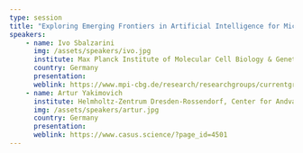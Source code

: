 ```yaml
---
type: session
title: "Exploring Emerging Frontiers in Artificial Intelligence for Microscopy: An Overview of Trends and Innovations"
speakers:
    - name: Ivo Sbalzarini
      img: /assets/speakers/ivo.jpg
      institute: Max Planck Institute of Molecular Cell Biology & Genetics
      country: Germany
      presentation: 
      weblink: https://www.mpi-cbg.de/research/researchgroups/currentgroups/ivo-sbalzarini/group-leader
    - name: Artur Yakimovich
      institute: Helmholtz-Zentrum Dresden-Rossendorf, Center for Andvanced Systems Understanding
      img: /assets/speakers/artur.jpg
      country: Germany
      presentation: 
      weblink: https://www.casus.science/?page_id=4501
---
```





 

 